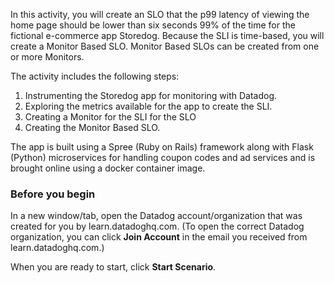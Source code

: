 In this activity, you will create an SLO that the p99 latency of viewing the home page should be lower than six seconds 99% of the time for the fictional e-commerce app Storedog. Because the SLI is time-based, you will create a Monitor Based SLO. Monitor Based SLOs can be created from one or more Monitors. 

The activity includes the following steps:
1. Instrumenting the Storedog app for monitoring with Datadog.
2. Exploring the metrics available for the app to create the SLI. 
3. Creating a Monitor for the SLI for the SLO
4. Creating the Monitor Based SLO.

The app is built using a Spree (Ruby on Rails) framework along with Flask (Python) microservices for handling coupon codes and ad services and is brought online using a docker container image.

### Before you begin
In a new window/tab, open the Datadog account/organization that was created for you by learn.datadoghq.com. (To open the correct Datadog organization, you can click **Join Account** in the email you received from learn.datadoghq.com.)

When you are ready to start, click **Start Scenario**.